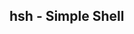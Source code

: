 hsh - Simple Shell 
---------------------------------------------------------------------------------------------------------------------------------------
